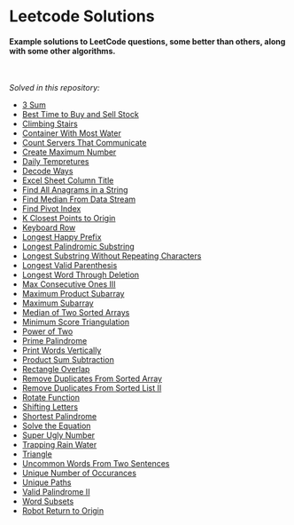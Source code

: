 <h1>Leetcode Solutions</h1>
<h4>Example solutions to LeetCode questions, some better than others, along with some other algorithms.</h4>
<br>
<p><i>Solved in this repository:</i></p>
<ul>
  <li><a href="https://leetcode.com/problems/3sum/">3 Sum</a></li>
  <li><a href="https://leetcode.com/problems/best-time-to-buy-and-sell-stock/">Best Time to Buy and Sell Stock</a></li>
  <li><a href="https://leetcode.com/problems/climbing-stairs/">Climbing Stairs</a></li>
  <li><a href="https://leetcode.com/problems/container-with-most-water/">Container With Most Water</a></li>
  <li><a href="https://leetcode.com/problems/count-servers-that-communicate/">Count Servers That Communicate</a></li>
  <li><a href="https://leetcode.com/problems/create-maximum-number/">Create Maximum Number</a></li>
  <li><a href="https://leetcode.com/problems/daily-temperatures/">Daily Tempretures</a></li>
  <li><a href="https://leetcode.com/problems/decode-ways/">Decode Ways</a></li>
  <li><a href="https://leetcode.com/problems/excel-sheet-column-title/">Excel Sheet Column Title</a></li>
  <li><a href="https://leetcode.com/problems/find-all-anagrams-in-a-string/">Find All Anagrams in a String</a></li>
  <li><a href="https://leetcode.com/problems/find-median-from-data-stream/">Find Median From Data Stream</a></li>
  <li><a href="https://leetcode.com/problems/find-pivot-index/">Find Pivot Index</a></li>
  <li><a href="https://leetcode.com/problems/k-closest-points-to-origin/">K Closest Points to Origin</a></li>
  <li><a href="https://leetcode.com/problems/keyboard-row/">Keyboard Row</a></li>
  <li><a href="https://leetcode.com/problems/longest-happy-prefix/">Longest Happy Prefix</a></li>
  <li><a href="https://leetcode.com/problems/longest-palindromic-substring/">Longest Palindromic Substring</a></li>
  <li><a href="https://leetcode.com/problems/longest-substring-without-repeating-characters/">Longest Substring Without Repeating Characters</a></li>
  <li><a href="https://leetcode.com/problems/longest-valid-parentheses/">Longest Valid Parenthesis</a></li>
  <li><a href="https://leetcode.com/problems/longest-word-in-dictionary-through-deleting/">Longest Word Through Deletion</a></li>
  <li><a href="https://leetcode.com/problems/max-consecutive-ones-iii/">Max Consecutive Ones III</a></li>
  <li><a href="https://leetcode.com/problems/maximum-product-subarray/">Maximum Product Subarray</a></li>
  <li><a href="https://leetcode.com/problems/maximum-subarray/">Maximum Subarray</a></li>
  <li><a href="https://leetcode.com/problems/median-of-two-sorted-arrays/">Median of Two Sorted Arrays</a></li>
  <li><a href="https://leetcode.com/problems/minimum-score-triangulation-of-polygon/">Minimum Score Triangulation</a></li>
  <li><a href="https://leetcode.com/problems/power-of-two/">Power of Two</a></li>
  <li><a href="https://leetcode.com/problems/prime-palindrome/">Prime Palindrome</a></li>
  <li><a href="https://leetcode.com/problems/print-words-vertically/">Print Words Vertically</a></li>
  <li><a href="https://leetcode.com/problems/subtract-the-product-and-sum-of-digits-of-an-integer/">Product Sum Subtraction</a></li>
  <li><a href="https://leetcode.com/problems/rectangle-overlap/">Rectangle Overlap</a></li>
  <li><a href="https://leetcode.com/problems/remove-duplicates-from-sorted-array/">Remove Duplicates From Sorted Array</a></li>
  <li><a href="https://leetcode.com/problems/remove-duplicates-from-sorted-list-ii/">Remove Duplicates From Sorted List II</a></li>
  <li><a href="https://leetcode.com/problems/rotate-function/">Rotate Function</a></li>
  <li><a href="https://leetcode.com/problems/shifting-letters/">Shifting Letters</a></li>
  <li><a href="https://leetcode.com/problems/shortest-palindrome/">Shortest Palindrome</a></li>
  <li><a href="https://leetcode.com/problems/solve-the-equation/">Solve the Equation</a></li>
  <li><a href="https://leetcode.com/problems/super-ugly-number/">Super Ugly Number</a></li>
  <li><a href="https://leetcode.com/problems/trapping-rain-water/">Trapping Rain Water</a></li>
  <li><a href="https://leetcode.com/problems/triangle/">Triangle</a></li>
  <li><a href="https://leetcode.com/problems/uncommon-words-from-two-sentences/">Uncommon Words From Two Sentences</a></li>
  <li><a href="https://leetcode.com/problems/unique-number-of-occurrences/">Unique Number of Occurances</a></li>
  <li><a href="https://leetcode.com/problems/unique-paths/">Unique Paths</a></li>
  <li><a href="https://leetcode.com/problems/valid-palindrome-ii/">Valid Palindrome II</a></li>
  <li><a href="https://leetcode.com/problems/word-subsets/">Word Subsets</a></li>
  <li><a href="https://leetcode.com/problems/robot-return-to-origin/">Robot Return to Origin</a></li>
</ul>
